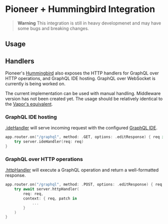 # Pioneer + Hummingbird Integration

> **Warning**
> This integration is still in heavy developmenet and may have some bugs and breaking changes.


## Usage



## Handlers

Pioneer's [Hummingbird](https://github.com/hummingbird-project/hummingbird) also exposes the HTTP handlers for GraphQL over HTTP operations, and GraphQL IDE hosting. GraphQL over WebSocket is currently is being worked on.

The current implementation can be used with manual handling. Middleware version has not been created yet. The usage should be relatively identical to the [Vapor's equivalent](https://pioneer.dexclaimation.com/docs/web-frameworks/vapor#handlers).

### GraphQL IDE hosting

[.ideHandler](/Sources/PioneerHummingbird/Http/Pioneer+IDE.swift) will serve incoming request with the configured [GraphQL IDE](https://pioneer.dexclaimation.com/docs/features/graphql-ide).

```swift
app.router.on("/graphql", method: .GET, options: .editResponse) { req in
    try server.ideHandler(req: req)
}
```


### GraphQL over HTTP operations

[.httpHandler](/Sources/PioneerHummingbird/Http/Pioneer+Http.swift) will execute a GraphQL operation and return a well-formatted response.

```swift
app.router.on("/graphql", method: .POST, options: .editResponse) { req in
    try await server.httpHandler(
        req: req, 
        context: { req, patch in 
            ...
        }
    )
}
```

